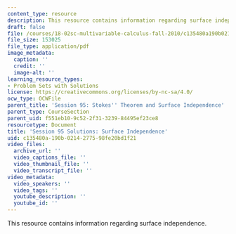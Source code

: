 ```yaml
---
content_type: resource
description: This resource contains information regarding surface independence.
draft: false
file: /courses/18-02sc-multivariable-calculus-fall-2010/c135480a190b0214277598fe20bd1f21_MIT18_02SC_pb_95_comb.pdf
file_size: 153025
file_type: application/pdf
image_metadata:
  caption: ''
  credit: ''
  image-alt: ''
learning_resource_types:
- Problem Sets with Solutions
license: https://creativecommons.org/licenses/by-nc-sa/4.0/
ocw_type: OCWFile
parent_title: 'Session 95: Stokes'' Theorem and Surface Independence'
parent_type: CourseSection
parent_uid: f551eb10-9c52-2f31-3239-84495ef23ce8
resourcetype: Document
title: 'Session 95 Solutions: Surface Independence'
uid: c135480a-190b-0214-2775-98fe20bd1f21
video_files:
  archive_url: ''
  video_captions_file: ''
  video_thumbnail_file: ''
  video_transcript_file: ''
video_metadata:
  video_speakers: ''
  video_tags: ''
  youtube_description: ''
  youtube_id: ''
---
```

This resource contains information regarding surface independence.